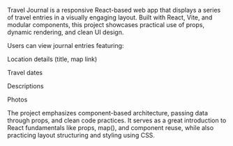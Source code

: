 Travel Journal is a responsive React-based web app that displays a series of travel entries in a visually engaging layout. Built with React, Vite, and modular components, this project showcases practical use of props, dynamic rendering, and clean UI design.

Users can view journal entries featuring:

Location details (title, map link)

Travel dates

Descriptions

Photos

The project emphasizes component-based architecture, passing data through props, and clean code practices. It serves as a great introduction to React fundamentals like props, map(), and component reuse, while also practicing layout structuring and styling using CSS.